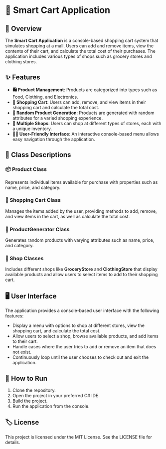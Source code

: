 # 🛒 Smart Cart Application

## 📝 Overview

The **Smart Cart Application** is a console-based shopping cart system that simulates shopping at a mall. Users can add and remove items, view the contents of their cart, and calculate the total cost of their purchases. The application includes various types of shops such as grocery stores and clothing stores.

## ✨ Features

- **🛍️ Product Management**: Products are categorized into types such as Food, Clothing, and Electronics.
- **🛒 Shopping Cart**: Users can add, remove, and view items in their shopping cart and calculate the total cost.
- **🎲 Random Product Generation**: Products are generated with random attributes for a varied shopping experience.
- **🏬 Multiple Shops**: Users can shop at different types of stores, each with a unique inventory.
- **👨‍💻 User-Friendly Interface**: An interactive console-based menu allows easy navigation through the application.

## 📂 Class Descriptions

### 📦 Product Class

Represents individual items available for purchase with properties such as name, price, and category.

### 🛒 Shopping Cart Class

Manages the items added by the user, providing methods to add, remove, and view items in the cart, as well as calculate the total cost.

### 🔄 ProductGenerator Class

Generates random products with varying attributes such as name, price, and category.

### 🏪 Shop Classes

Includes different shops like **GroceryStore** and **ClothingStore** that display available products and allow users to select items to add to their shopping cart.

## 🖥️ User Interface

The application provides a console-based user interface with the following features:

- Display a menu with options to shop at different stores, view the shopping cart, and calculate the total cost.
- Allow users to select a shop, browse available products, and add items to their cart.
- Handle cases where the user tries to add or remove an item that does not exist.
- Continuously loop until the user chooses to check out and exit the application.

## 📜 How to Run

1. Clone the repository.
2. Open the project in your preferred C# IDE.
3. Build the project.
4. Run the application from the console.

## 🏷️ License

This project is licensed under the MIT License. See the LICENSE file for details.
